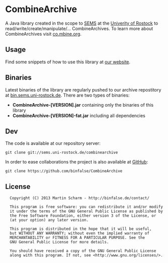 CombineArchive
==============

A Java library created in the scope to [SEMS][1] at the [Univerity of Rostock][2] to read/write/create/manipulate/... CombineArchives. To learn more about CombineArchives visit [co.mbine.org][3].

Usage
----

Find some snippets of how to use this library at [our website][4].

Binaries
----
Latest binaries of the library are regularly pushed to our archive repostitory at [bin.sems.uni-rostock.de][5]. There are two types of binaries:

* **CombineArchive-[VERSION].jar** containing only the binaries of this library
* **CombineArchive-[VERSION]-fat.jar** including all dependencies

Dev
----
The code is available at our repository server:

    git clone git://sems.uni-rostock.de/combinearchive

In order to ease collaborations the project is also available at [GitHub][6]:

    git clone https://github.com/binfalse/CombineArchive
    
License
---

      Copyright (C) 2013 Martin Scharm - http://binfalse.de/contact/
      
      This program is free software: you can redistribute it and/or modify
      it under the terms of the GNU General Public License as published by
      the Free Software Foundation, either version 3 of the License, or
      (at your option) any later version.
      
      This program is distributed in the hope that it will be useful,
      but WITHOUT ANY WARRANTY; without even the implied warranty of
      MERCHANTABILITY or FITNESS FOR A PARTICULAR PURPOSE. See the
      GNU General Public License for more details.
      
      You should have received a copy of the GNU General Public License
      along with this program. If not, see <http://www.gnu.org/licenses/>.


  [1]: http://sems.uni-rostock.de
  [2]: http://www.uni-rostock.de/
  [3]: http://co.mbine.org/documents/archive
  [4]: http://sems.uni-rostock.de/projects/combinearchive/
  [5]: http://bin.sems.uni-rostock.de/
  [6]: https://github.com/binfalse/CombineArchive